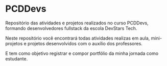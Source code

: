 # PCDDevs

Repositório das atividades e projetos realizados no curso PCDDevs, formando desenvolvedores fullstack da escola DevStars Tech.

Neste repositório você encontrará todas atividades realizas em aula, mini-projetos e projetos desenvolvidos com o auxílio dos professores.

E tem como objetivo registrar e compor portfólio da minha jornada como estudante.
